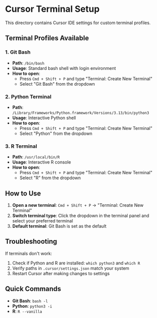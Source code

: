 # Cursor Terminal Setup

This directory contains Cursor IDE settings for custom terminal profiles.

## Terminal Profiles Available

### 1. Git Bash
- **Path**: `/bin/bash`
- **Usage**: Standard bash shell with login environment
- **How to open**: 
  - Press `Cmd + Shift + P` and type "Terminal: Create New Terminal"
  - Select "Git Bash" from the dropdown

### 2. Python Terminal
- **Path**: `/Library/Frameworks/Python.framework/Versions/3.13/bin/python3`
- **Usage**: Interactive Python shell
- **How to open**:
  - Press `Cmd + Shift + P` and type "Terminal: Create New Terminal"
  - Select "Python" from the dropdown

### 3. R Terminal
- **Path**: `/usr/local/bin/R`
- **Usage**: Interactive R console
- **How to open**:
  - Press `Cmd + Shift + P` and type "Terminal: Create New Terminal"
  - Select "R" from the dropdown

## How to Use

1. **Open a new terminal**: `Cmd + Shift + P` → "Terminal: Create New Terminal"
2. **Switch terminal type**: Click the dropdown in the terminal panel and select your preferred terminal
3. **Default terminal**: Git Bash is set as the default

## Troubleshooting

If terminals don't work:
1. Check if Python and R are installed: `which python3` and `which R`
2. Verify paths in `.cursor/settings.json` match your system
3. Restart Cursor after making changes to settings

## Quick Commands

- **Git Bash**: `bash -l`
- **Python**: `python3 -i`
- **R**: `R --vanilla` 